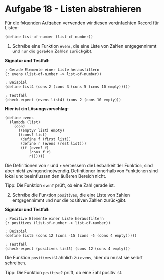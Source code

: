# Aufgabe 18 - Listen abstrahieren

Für die folgenden Aufgaben verwenden wir diesen vereinfachten Record für Listen:

```racket
(define list-of-number (list-of number))
```

1. Schreibe eine Funktion `evens`, die eine Liste von Zahlen entgegennimmt und nur die geraden Zahlen zurückgibt.

**Signatur und Testfall:**

```racket
; Gerade Elemente einer Liste herausfiltern
(: evens (list-of-number -> list-of-number))

; Beispiel
(define list4 (cons 2 (cons 3 (cons 5 (cons 10 empty)))))

; Testfall
(check-expect (evens list4) (cons 2 (cons 10 empty)))
```

**Hier ist ein Lösungsvorschlag:**

```racket
(define evens
  (lambda (list)
    (cond
      ((empty? list) empty)
      ((cons? list)
       (define f (first list))
       (define r (evens (rest list)))
       (if (even? f)
           (cons f r)
           r))))))
```

Die Definitionen von `f` und `r` verbessern die Lesbarkeit der Funktion, sind aber nicht zwingend notwendig. Definitionen innerhalb von Funktionen sind lokal und beeinflussen den äußeren Bereich nicht.

Tipp: Die Funktion `even?` prüft, ob eine Zahl gerade ist.

2. Schreibe die Funktion `positives`, die eine Liste von Zahlen entgegennimmt und nur die positiven Zahlen zurückgibt.

**Signatur und Testfall:**

```racket
; Positive Elemente einer Liste herausfiltern
(: positives (list-of-number -> list-of-number))

; Beispiel
(define list5 (cons 12 (cons -15 (cons -5 (cons 4 empty)))))

; Testfall
(check-expect (positives list5) (cons 12 (cons 4 empty)))
```

Die Funktion `positives` ist ähnlich zu `evens`, aber du musst sie selbst schreiben.

Tipp: Die Funktion `positive?` prüft, ob eine Zahl positiv ist.